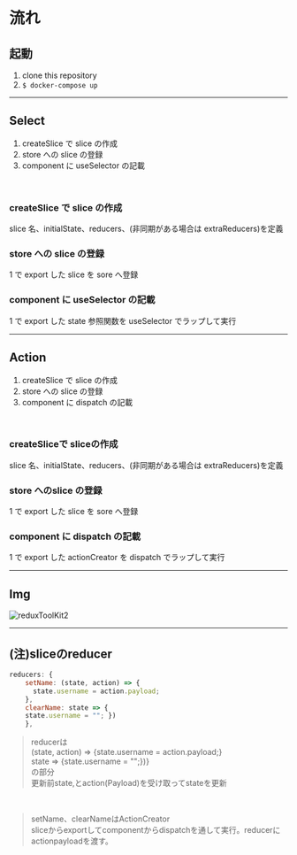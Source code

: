 # 流れ

## 起動

1. clone this repository
2. `$ docker-compose up`

---

## Select

1. createSlice で slice の作成
2. store への slice の登録
3. component に useSelector の記載

<br>

### createSlice で slice の作成

   slice 名、initialState、reducers、(非同期がある場合は extraReducers)を定義

### store への slice の登録

   1 で export した slice を sore へ登録

### component に useSelector の記載

   1 で export した state 参照関数を useSelector でラップして実行

---

## Action

1. createSlice で slice の作成
2. store への slice の登録
3. component に dispatch の記載

<br>

### createSliceで sliceの作成

   slice 名、initialState、reducers、(非同期がある場合は extraReducers)を定義

### store へのslice の登録

   1 で export した slice を sore へ登録

### component に dispatch の記載

   1 で export した actionCreator を dispatch でラップして実行

---

## Img

![reduxToolKit2](https://user-images.githubusercontent.com/56463277/92553106-20111880-f29d-11ea-9e5e-5d5e8c25e29a.png)

---

## (注)sliceのreducer

```javascript
reducers: {
    setName: (state, action) => {
      state.username = action.payload;
    },
    clearName: state => {
    state.username = ""; })
    },
```

>reducerは<br>
(state, action) => {state.username = action.payload;}<br>
state => {state.username = "";})}<br>
の部分<br>
更新前state,とaction(Payload)を受け取ってstateを更新

<br>

>setName、clearNameはActionCreator<br>
sliceからexportしてcomponentからdispatchを通して実行。reducerにactionpayloadを渡す。
